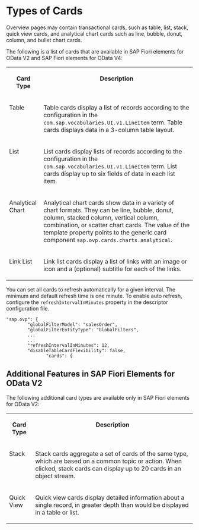 <!-- loio8ed3f76b5f62419eb0408c0dba4b2e47 -->

# Types of Cards

Overview pages may contain transactional cards, such as table, list, stack, quick view cards, and analytical chart cards such as line, bubble, donut, column, and bullet chart cards.



The following is a list of cards that are available in SAP Fiori elements for OData V2 and SAP Fiori elements for OData V4:


<table>
<tr>
<th valign="top">

Card Type

</th>
<th valign="top">

Description

</th>
</tr>
<tr>
<td valign="top">

Table

</td>
<td valign="top">

Table cards display a list of records according to the configuration in the `com.sap.vocabularies.UI.v1.LineItem` term. Table cards displays data in a 3-column table layout.

</td>
</tr>
<tr>
<td valign="top">

List

</td>
<td valign="top">

List cards display lists of records according to the configuration in the `com.sap.vocabularies.UI.v1.LineItem` term. List cards display up to six fields of data in each list item.

</td>
</tr>
<tr>
<td valign="top">

Analytical Chart

</td>
<td valign="top">

Analytical chart cards show data in a variety of chart formats. They can be line, bubble, donut, column, stacked column, vertical column, combination, or scatter chart cards. The value of the template property points to the generic card component `sap.ovp.cards.charts.analytical`.

</td>
</tr>
<tr>
<td valign="top">

Link List

</td>
<td valign="top">

Link list cards display a list of links with an image or icon and a \(optional\) subtitle for each of the links.

</td>
</tr>
</table>

You can set all cards to refresh automatically for a given interval. The minimum and default refresh time is one minute. To enable auto refresh, configure the `refreshIntervalInMinutes` property in the descriptor configuration file.

```
"sap.ovp": {
        "globalFilterModel": "salesOrder",
        "globalFilterEntityType": "GlobalFilters",
        ...
        ...
        "refreshIntervalInMinutes": 12,
        "disableTableCardFlexibility": false,
               "cards": {
```



<a name="loio8ed3f76b5f62419eb0408c0dba4b2e47__section_a3r_xc3_z4b"/>

## Additional Features in SAP Fiori Elements for OData V2

The following additional card types are available only in SAP Fiori elements for OData V2:


<table>
<tr>
<th valign="top">

Card Type

</th>
<th valign="top">

Description

</th>
</tr>
<tr>
<td valign="top">

Stack

</td>
<td valign="top">

Stack cards aggregate a set of cards of the same type, which are based on a common topic or action. When clicked, stack cards can display up to 20 cards in an object stream.

</td>
</tr>
<tr>
<td valign="top">

Quick View

</td>
<td valign="top">

Quick view cards display detailed information about a single record, in greater depth than would be displayed in a table or list.

</td>
</tr>
</table>

